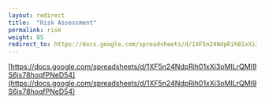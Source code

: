 ```yaml
---
layout: redirect
title:  "Risk Assessment"
permalink: risk
weight: 85
redirect_to: https://docs.google.com/spreadsheets/d/1XF5n24NdpRih01xXi3oMILrQMI9S6js78hoqfPNeD54
---
```


[https://docs.google.com/spreadsheets/d/1XF5n24NdpRih01xXi3oMILrQMI9S6js78hoqfPNeD54](https://docs.google.com/spreadsheets/d/1XF5n24NdpRih01xXi3oMILrQMI9S6js78hoqfPNeD54)
